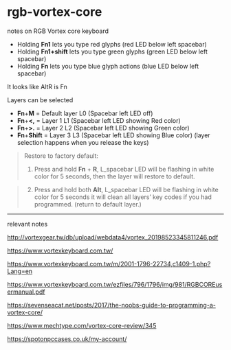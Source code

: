 # rgb-vortex-core
notes on RGB Vortex core keyboard

* Holding **Fn1** lets you type red glyphs (red LED below left spacebar)
* Holding **Fn1+shift** lets you type green glyphs (green LED below left spacebar)
* Holding **Fn** lets you type blue glyph actions (blue LED below left spacebar)

It looks like AltR is Fn

Layers can be selected 

* **Fn**+**M** = Default layer L0 (Spacebar left LED off)
* **Fn**+**<,** = Layer 1 L1 (Spacebar left LED showing Red color)
* **Fn**+**>.** = Layer 2 L2 (Spacebar left LED showing Green color)
* **Fn**+**Shift** = Layer 3 L3 (Spacebar left LED showing Blue color)
(layer selection happens when you release the keys)

> Restore to factory default:
> 1. Press and hold **Fn** + **R**, L_spacebar LED will be flashing in white color for 5 seconds, then the layer will restore to default.

> 2. Press and hold both **Alt**, L_spacebar LED will be flashing in white color for 5 seconds it will clean all layers’ key codes if you had programmed. (return to default layer.)


----
relevant notes

http://vortexgear.tw/db/upload/webdata4/vortex_20198523345811246.pdf

https://www.vortexkeyboard.com.tw/

https://www.vortexkeyboard.com.tw/m/2001-1796-22734,c1409-1.php?Lang=en

https://www.vortexkeyboard.com.tw/ezfiles/796/1796/img/981/RGBCOREusermanual.pdf

https://sevenseacat.net/posts/2017/the-noobs-guide-to-programming-a-vortex-core/

https://www.mechtype.com/vortex-core-review/345


https://spotonpccases.co.uk/my-account/

